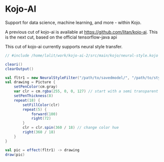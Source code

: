 # Kojo-AI
Support for data science, machine learning, and more - within Kojo.

A previous cut of kojo-ai is available at https://github.com/litan/kojo-ai. This is the next cut, based on the official tensorflow-java api

This cut of kojo-ai currently supports neural style transfer.

```scala
// #include /home/lalit/work/kojo-ai-2/src/main/kojo/neural-style.kojo

cleari()
clearOutput()

val fltr1 = new NeuralStyleFilter("/path/to/savedmodel/", "/path/to/style.jpg", 0.8f)
val drawing = Picture {
    setPenColor(cm.gray)
    var clr = cm.rgba(255, 0, 0, 127) // start with a semi transparent red color
    setPenThickness(8)
    repeat(18) {
        setFillColor(clr)
        repeat(5) {
            forward(100)
            right(72)
        }
        clr = clr.spin(360 / 18) // change color hue
        right(360 / 18)
    }
}

val pic = effect(fltr1) -> drawing
draw(pic)
```

